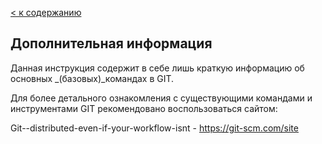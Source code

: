 [< к содержанию](./readme.md)


## Дополнительная информация

Данная инструкция содержит в себе лишь краткую информацию об основных _(базовых)_командах в GIT.

Для более детального ознакомления с существующими командами и инструментами GIT рекомендовано воспользоваться сайтом:

Git--distributed-even-if-your-workflow-isnt - https://git-scm.com/site

